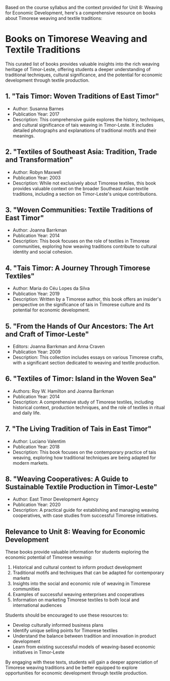 Based on the course syllabus and the context provided for Unit 8: Weaving for Economic Development, here's a comprehensive resource on books about Timorese weaving and textile traditions:

# Books on Timorese Weaving and Textile Traditions

This curated list of books provides valuable insights into the rich weaving heritage of Timor-Leste, offering students a deeper understanding of traditional techniques, cultural significance, and the potential for economic development through textile production.

## 1. "Tais Timor: Woven Traditions of East Timor"
- Author: Susanna Barnes
- Publication Year: 2017
- Description: This comprehensive guide explores the history, techniques, and cultural significance of tais weaving in Timor-Leste. It includes detailed photographs and explanations of traditional motifs and their meanings.

## 2. "Textiles of Southeast Asia: Tradition, Trade and Transformation"
- Author: Robyn Maxwell
- Publication Year: 2003
- Description: While not exclusively about Timorese textiles, this book provides valuable context on the broader Southeast Asian textile traditions, including a section on Timor-Leste's unique contributions.

## 3. "Woven Communities: Textile Traditions of East Timor"
- Author: Joanna Barrkman
- Publication Year: 2014
- Description: This book focuses on the role of textiles in Timorese communities, exploring how weaving traditions contribute to cultural identity and social cohesion.

## 4. "Tais Timor: A Journey Through Timorese Textiles"
- Author: Maria do Céu Lopes da Silva
- Publication Year: 2019
- Description: Written by a Timorese author, this book offers an insider's perspective on the significance of tais in Timorese culture and its potential for economic development.

## 5. "From the Hands of Our Ancestors: The Art and Craft of Timor-Leste"
- Editors: Joanna Barrkman and Anna Craven
- Publication Year: 2009
- Description: This collection includes essays on various Timorese crafts, with a significant section dedicated to weaving and textile production.

## 6. "Textiles of Timor: Island in the Woven Sea"
- Authors: Roy W. Hamilton and Joanna Barrkman
- Publication Year: 2014
- Description: A comprehensive study of Timorese textiles, including historical context, production techniques, and the role of textiles in ritual and daily life.

## 7. "The Living Tradition of Tais in East Timor"
- Author: Luciano Valentim
- Publication Year: 2018
- Description: This book focuses on the contemporary practice of tais weaving, exploring how traditional techniques are being adapted for modern markets.

## 8. "Weaving Cooperatives: A Guide to Sustainable Textile Production in Timor-Leste"
- Author: East Timor Development Agency
- Publication Year: 2020
- Description: A practical guide for establishing and managing weaving cooperatives, with case studies from successful Timorese initiatives.

## Relevance to Unit 8: Weaving for Economic Development

These books provide valuable information for students exploring the economic potential of Timorese weaving:

1. Historical and cultural context to inform product development
2. Traditional motifs and techniques that can be adapted for contemporary markets
3. Insights into the social and economic role of weaving in Timorese communities
4. Examples of successful weaving enterprises and cooperatives
5. Information on marketing Timorese textiles to both local and international audiences

Students should be encouraged to use these resources to:
- Develop culturally informed business plans
- Identify unique selling points for Timorese textiles
- Understand the balance between tradition and innovation in product development
- Learn from existing successful models of weaving-based economic initiatives in Timor-Leste

By engaging with these texts, students will gain a deeper appreciation of Timorese weaving traditions and be better equipped to explore opportunities for economic development through textile production.